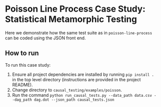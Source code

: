 # Poisson Line Process Case Study: Statistical Metamorphic Testing
Here we demonstrate how the same test suite as in `poisson-line-process` can be coded using the JSON front end.

## How to run
To run this case study:
1. Ensure all project dependencies are installed by running `pip install .` in the top level directory
   (instructions are provided in the project README).
2. Change directory to `causal_testing/examples/poisson`.
3. Run the command `python run_causal_tests.py --data_path data.csv --dag_path dag.dot --json_path causal_tests.json`

